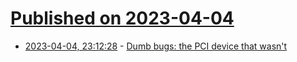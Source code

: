# [Published on 2023-04-04](index.md)

* [2023-04-04, 23:12:28](https://lobste.rs/s/57se6u/dumb_bugs_pci_device_wasn_t) - [Dumb bugs: the PCI device that wasn't](https://sthbrx.github.io/blog/2023/04/04/dumb-bugs-the-pci-device-that-wasnt/)
